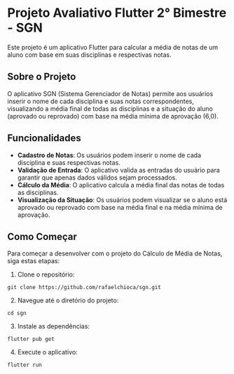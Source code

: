 # Projeto Avaliativo Flutter 2° Bimestre - SGN 

Este projeto é um aplicativo Flutter para calcular a média de notas de um aluno com base em suas disciplinas e respectivas notas.

## Sobre o Projeto

O aplicativo SGN (Sistema Gerenciador de Notas) permite aos usuários inserir o nome de cada disciplina e suas notas correspondentes, visualizando a média final de todas as disciplinas e a situação do aluno (aprovado ou reprovado) com base na média mínima de aprovação (6,0).

## Funcionalidades

- **Cadastro de Notas**: Os usuários podem inserir o nome de cada disciplina e suas respectivas notas.
- **Validação de Entrada**: O aplicativo valida as entradas do usuário para garantir que apenas dados válidos sejam processados.
- **Cálculo da Média**: O aplicativo calcula a média final das notas de todas as disciplinas.
- **Visualização da Situação**: Os usuários podem visualizar se o aluno está aprovado ou reprovado com base na média final e na média mínima de aprovação.

## Como Começar

Para começar a desenvolver com o projeto do Cálculo de Média de Notas, siga estas etapas:

1. Clone o repositório:

```
git clone https://github.com/rafaelchioca/sgn.git
```

2. Navegue até o diretório do projeto:

```
cd sgn
```

3. Instale as dependências:

```
flutter pub get
```

4. Execute o aplicativo:

```
flutter run
```
